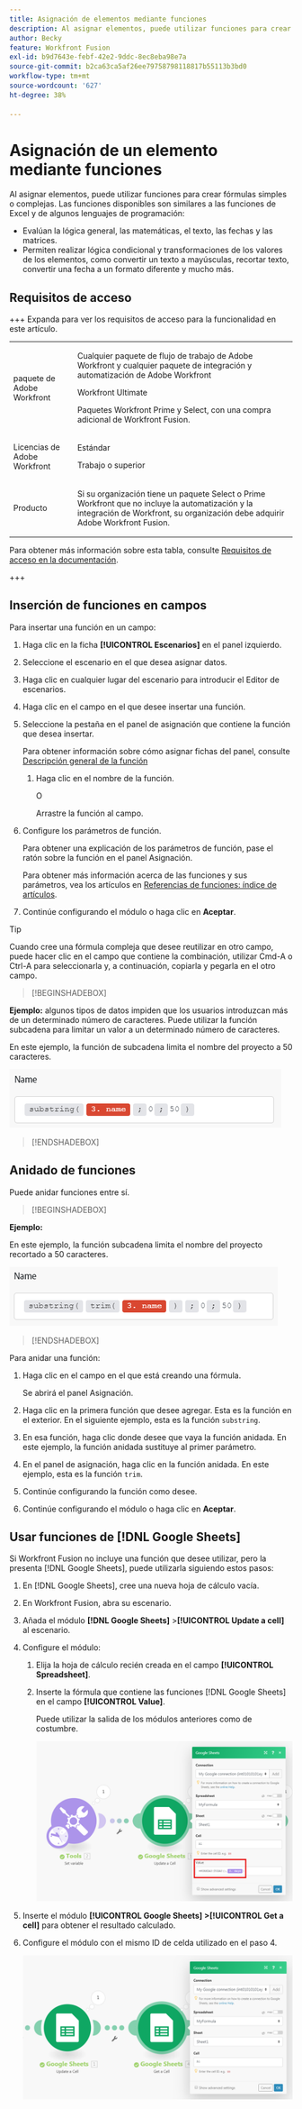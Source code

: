 ```yaml
---
title: Asignación de elementos mediante funciones
description: Al asignar elementos, puede utilizar funciones para crear fórmulas simples o complejas.
author: Becky
feature: Workfront Fusion
exl-id: b9d7643e-febf-42e2-9ddc-8ec8eba98e7a
source-git-commit: b2ca63ca5af26ee79758798118817b55113b3bd0
workflow-type: tm+mt
source-wordcount: '627'
ht-degree: 38%

---
```


# Asignación de un elemento mediante funciones

Al asignar elementos, puede utilizar funciones para crear fórmulas simples o complejas. Las funciones disponibles son similares a las funciones de Excel y de algunos lenguajes de programación:

* Evalúan la lógica general, las matemáticas, el texto, las fechas y las matrices.
* Permiten realizar lógica condicional y transformaciones de los valores de los elementos, como convertir un texto a mayúsculas, recortar texto, convertir una fecha a un formato diferente y mucho más.

## Requisitos de acceso

+++ Expanda para ver los requisitos de acceso para la funcionalidad en este artículo.

<table style="table-layout:auto">
 <col> 
 <col> 
 <tbody> 
  <tr> 
   <td role="rowheader">paquete de Adobe Workfront</td> 
   <td> <p>Cualquier paquete de flujo de trabajo de Adobe Workfront y cualquier paquete de integración y automatización de Adobe Workfront</p><p>Workfront Ultimate</p><p>Paquetes Workfront Prime y Select, con una compra adicional de Workfront Fusion.</p> </td> 
  </tr> 
  <tr data-mc-conditions=""> 
   <td role="rowheader">Licencias de Adobe Workfront</td> 
   <td> <p>Estándar</p><p>Trabajo o superior</p> </td> 
  </tr> 
  <tr> 
   <td role="rowheader">Producto</td> 
   <td>
   <p>Si su organización tiene un paquete Select o Prime Workfront que no incluye la automatización y la integración de Workfront, su organización debe adquirir Adobe Workfront Fusion.</li></ul>
   </td> 
  </tr>
 </tbody> 
</table>

Para obtener más información sobre esta tabla, consulte [Requisitos de acceso en la documentación](/help/workfront-fusion/references/licenses-and-roles/access-level-requirements-in-documentation.md).

+++

## Inserción de funciones en campos

Para insertar una función en un campo:

1. Haga clic en la ficha **[!UICONTROL Escenarios]** en el panel izquierdo.
1. Seleccione el escenario en el que desea asignar datos.
1. Haga clic en cualquier lugar del escenario para introducir el Editor de escenarios.
1. Haga clic en el campo en el que desee insertar una función.
1. Seleccione la pestaña en el panel de asignación que contiene la función que desea insertar.

   Para obtener información sobre cómo asignar fichas del panel, consulte [Descripción general de la función](/help/workfront-fusion/get-started-with-fusion/understand-fusion/function-overview.md)
   1. Haga clic en el nombre de la función.

      O

      Arrastre la función al campo.
1. Configure los parámetros de función.

   Para obtener una explicación de los parámetros de función, pase el ratón sobre la función en el panel Asignación.

   Para obtener más información acerca de las funciones y sus parámetros, vea los artículos en [Referencias de funciones: índice de artículos](/help/workfront-fusion/references/mapping-panel/functions/functions-toc.md).

1. Continúe configurando el módulo o haga clic en **Aceptar**.

>[!TIP]
>
>Cuando cree una fórmula compleja que desee reutilizar en otro campo, puede hacer clic en el campo que contiene la combinación, utilizar Cmd-A o Ctrl-A para seleccionarla y, a continuación, copiarla y pegarla en el otro campo.


>[!BEGINSHADEBOX]

**Ejemplo:** algunos tipos de datos impiden que los usuarios introduzcan más de un determinado número de caracteres. Puede utilizar la función subcadena para limitar un valor a un determinado número de caracteres.

En este ejemplo, la función de subcadena limita el nombre del proyecto a 50 caracteres.

![Ejemplo de restricción de longitud de reunión](assets/example-meet-length-restriction-350x184.png)

>[!ENDSHADEBOX]

## Anidado de funciones

Puede anidar funciones entre sí.

>[!BEGINSHADEBOX]

**Ejemplo:**

En este ejemplo, la función subcadena limita el nombre del proyecto recortado a 50 caracteres.

![Nombre recortado](assets/trimmed-name-under-50.png)

>[!ENDSHADEBOX]

Para anidar una función:

1. Haga clic en el campo en el que está creando una fórmula.

   Se abrirá el panel Asignación.

1. Haga clic en la primera función que desee agregar. Esta es la función en el exterior. En el siguiente ejemplo, esta es la función `substring`.
1. En esa función, haga clic donde desee que vaya la función anidada. En este ejemplo, la función anidada sustituye al primer parámetro.
1. En el panel de asignación, haga clic en la función anidada. En este ejemplo, esta es la función `trim`.
1. Continúe configurando la función como desee.
1. Continúe configurando el módulo o haga clic en **Aceptar**.

## Usar funciones de [!DNL Google Sheets]

Si Workfront Fusion no incluye una función que desee utilizar, pero la presenta [!DNL Google Sheets], puede utilizarla siguiendo estos pasos:

1. En [!DNL Google Sheets], cree una nueva hoja de cálculo vacía.
1. En Workfront Fusion, abra su escenario.
1. Añada el módulo **[!DNL Google Sheets]** >**[!UICONTROL Update a cell]** al escenario.

1. Configure el módulo:

   1. Elija la hoja de cálculo recién creada en el campo **[!UICONTROL Spreadsheet]**.
   1. Inserte la fórmula que contiene las funciones [!DNL Google Sheets] en el campo **[!UICONTROL Value]**.

      Puede utilizar la salida de los módulos anteriores como de costumbre.

      ![Usar funciones de hojas de Google](assets/exploit-google-sheet-functions-350x218.png)

1. Inserte el módulo **[!UICONTROL Google Sheets] >[!UICONTROL Get a cell]** para obtener el resultado calculado.
1. Configure el módulo con el mismo ID de celda utilizado en el paso 4.

   ![Usar funciones de hojas de Google](assets/exploit-google-sheet-functions-2-350x187.png)
